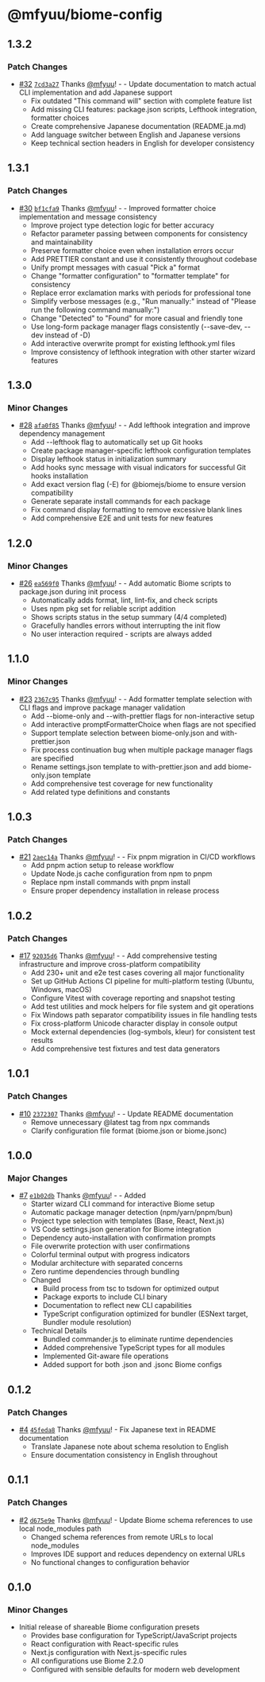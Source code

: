 # @mfyuu/biome-config

## 1.3.2

### Patch Changes

- [#32](https://github.com/mfyuu/biome-config/pull/32) [`7cd3a27`](https://github.com/mfyuu/biome-config/commit/7cd3a2750d586832e4ce44fec66320315d1a716e) Thanks [@mfyuu](https://github.com/mfyuu)! - - Update documentation to match actual CLI implementation and add Japanese support
  - Fix outdated "This command will" section with complete feature list
  - Add missing CLI features: package.json scripts, Lefthook integration, formatter choices
  - Create comprehensive Japanese documentation (README.ja.md)
  - Add language switcher between English and Japanese versions
  - Keep technical section headers in English for developer consistency

## 1.3.1

### Patch Changes

- [#30](https://github.com/mfyuu/biome-config/pull/30) [`bf1cfa9`](https://github.com/mfyuu/biome-config/commit/bf1cfa9e09db52d067f9c0fa04585118df70d3a6) Thanks [@mfyuu](https://github.com/mfyuu)! - - Improved formatter choice implementation and message consistency
  - Improve project type detection logic for better accuracy
  - Refactor parameter passing between components for consistency and maintainability
  - Preserve formatter choice even when installation errors occur
  - Add PRETTIER constant and use it consistently throughout codebase
  - Unify prompt messages with casual "Pick a" format
  - Change "formatter configuration" to "formatter template" for consistency
  - Replace error exclamation marks with periods for professional tone
  - Simplify verbose messages (e.g., "Run manually:" instead of "Please run the following command manually:")
  - Change "Detected" to "Found" for more casual and friendly tone
  - Use long-form package manager flags consistently (--save-dev, --dev instead of -D)
  - Add interactive overwrite prompt for existing lefthook.yml files
  - Improve consistency of lefthook integration with other starter wizard features

## 1.3.0

### Minor Changes

- [#28](https://github.com/mfyuu/biome-config/pull/28) [`afa0f85`](https://github.com/mfyuu/biome-config/commit/afa0f853c710a685d3d4b93daf3a1b7071659938) Thanks [@mfyuu](https://github.com/mfyuu)! - - Add lefthook integration and improve dependency management
  - Add --lefthook flag to automatically set up Git hooks
  - Create package manager-specific lefthook configuration templates
  - Display lefthook status in initialization summary
  - Add hooks sync message with visual indicators for successful Git hooks installation
  - Add exact version flag (-E) for @biomejs/biome to ensure version compatibility
  - Generate separate install commands for each package
  - Fix command display formatting to remove excessive blank lines
  - Add comprehensive E2E and unit tests for new features

## 1.2.0

### Minor Changes

- [#26](https://github.com/mfyuu/biome-config/pull/26) [`ea569f0`](https://github.com/mfyuu/biome-config/commit/ea569f07cc419101eb4079b117db75a4b9483e00) Thanks [@mfyuu](https://github.com/mfyuu)! - - Add automatic Biome scripts to package.json during init process
  - Automatically adds format, lint, lint-fix, and check scripts
  - Uses npm pkg set for reliable script addition
  - Shows scripts status in the setup summary (4/4 completed)
  - Gracefully handles errors without interrupting the init flow
  - No user interaction required - scripts are always added

## 1.1.0

### Minor Changes

- [#23](https://github.com/mfyuu/biome-config/pull/23) [`2367c95`](https://github.com/mfyuu/biome-config/commit/2367c95ab3f2bb4c034daf766d3e68dec2bdc586) Thanks [@mfyuu](https://github.com/mfyuu)! - - Add formatter template selection with CLI flags and improve package manager validation
  - Add --biome-only and --with-prettier flags for non-interactive setup
  - Add interactive promptFormatterChoice when flags are not specified
  - Support template selection between biome-only.json and with-prettier.json
  - Fix process continuation bug when multiple package manager flags are specified
  - Rename settings.json template to with-prettier.json and add biome-only.json template
  - Add comprehensive test coverage for new functionality
  - Add related type definitions and constants

## 1.0.3

### Patch Changes

- [#21](https://github.com/mfyuu/biome-config/pull/21) [`2aec14a`](https://github.com/mfyuu/biome-config/commit/2aec14a25b9e148a5f0cc259f964817836a59c94) Thanks [@mfyuu](https://github.com/mfyuu)! - - Fix pnpm migration in CI/CD workflows
  - Add pnpm action setup to release workflow
  - Update Node.js cache configuration from npm to pnpm
  - Replace npm install commands with pnpm install
  - Ensure proper dependency installation in release process

## 1.0.2

### Patch Changes

- [#17](https://github.com/mfyuu/biome-config/pull/17) [`92035d6`](https://github.com/mfyuu/biome-config/commit/92035d6e36540ed93914e64ebb83c2b2d1381df1) Thanks [@mfyuu](https://github.com/mfyuu)! - - Add comprehensive testing infrastructure and improve cross-platform compatibility
  - Add 230+ unit and e2e test cases covering all major functionality
  - Set up GitHub Actions CI pipeline for multi-platform testing (Ubuntu, Windows, macOS)
  - Configure Vitest with coverage reporting and snapshot testing
  - Add test utilities and mock helpers for file system and git operations
  - Fix Windows path separator compatibility issues in file handling tests
  - Fix cross-platform Unicode character display in console output
  - Mock external dependencies (log-symbols, kleur) for consistent test results
  - Add comprehensive test fixtures and test data generators

## 1.0.1

### Patch Changes

- [#10](https://github.com/mfyuu/biome-config/pull/10) [`2372307`](https://github.com/mfyuu/biome-config/commit/23723071216c63eedfe5fdc9d23b6926b6f6c4c0) Thanks [@mfyuu](https://github.com/mfyuu)! - - Update README documentation
  - Remove unnecessary @latest tag from npx commands
  - Clarify configuration file format (biome.json or biome.jsonc)

## 1.0.0

### Major Changes

- [#7](https://github.com/mfyuu/biome-config/pull/7) [`e1b02db`](https://github.com/mfyuu/biome-config/commit/e1b02db51f8c6ecb2e6f95fc0eef11d23d9d4895) Thanks [@mfyuu](https://github.com/mfyuu)! - - Added
  - Starter wizard CLI command for interactive Biome setup
  - Automatic package manager detection (npm/yarn/pnpm/bun)
  - Project type selection with templates (Base, React, Next.js)
  - VS Code settings.json generation for Biome integration
  - Dependency auto-installation with confirmation prompts
  - File overwrite protection with user confirmations
  - Colorful terminal output with progress indicators
  - Modular architecture with separated concerns
  - Zero runtime dependencies through bundling
  - Changed
    - Build process from tsc to tsdown for optimized output
    - Package exports to include CLI binary
    - Documentation to reflect new CLI capabilities
    - TypeScript configuration optimized for bundler (ESNext target, Bundler module resolution)
  - Technical Details
    - Bundled commander.js to eliminate runtime dependencies
    - Added comprehensive TypeScript types for all modules
    - Implemented Git-aware file operations
    - Added support for both .json and .jsonc Biome configs

## 0.1.2

### Patch Changes

- [#4](https://github.com/mfyuu/biome-config/pull/4) [`45feda8`](https://github.com/mfyuu/biome-config/commit/45feda8b6de7ffc26b3677b4b1edac9c84d82335) Thanks [@mfyuu](https://github.com/mfyuu)! - Fix Japanese text in README documentation
  - Translate Japanese note about schema resolution to English
  - Ensure documentation consistency in English throughout

## 0.1.1

### Patch Changes

- [#2](https://github.com/mfyuu/biome-config/pull/2) [`d675e9e`](https://github.com/mfyuu/biome-config/commit/d675e9ea24ab1fde17c220c23e8cd2ef94a66bf3) Thanks [@mfyuu](https://github.com/mfyuu)! - Update Biome schema references to use local node_modules path
  - Changed schema references from remote URLs to local node_modules
  - Improves IDE support and reduces dependency on external URLs
  - No functional changes to configuration behavior

## 0.1.0

### Minor Changes

- Initial release of shareable Biome configuration presets
  - Provides base configuration for TypeScript/JavaScript projects
  - React configuration with React-specific rules
  - Next.js configuration with Next.js-specific rules
  - All configurations use Biome 2.2.0
  - Configured with sensible defaults for modern web development

